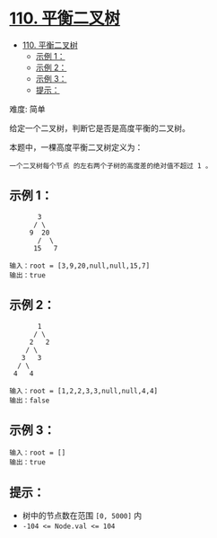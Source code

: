 # [110. 平衡二叉树](https://leetcode-cn.com/problems/balanced-binary-tree/)

- [110. 平衡二叉树](#110-平衡二叉树)
  - [示例 1：](#示例-1)
  - [示例 2：](#示例-2)
  - [示例 3：](#示例-3)
  - [提示：](#提示)

难度: 简单

给定一个二叉树，判断它是否是高度平衡的二叉树。

本题中，一棵高度平衡二叉树定义为：

    一个二叉树每个节点 的左右两个子树的高度差的绝对值不超过 1 。

## 示例 1：

           3
          / \
         9  20
           /  \
          15   7

    输入：root = [3,9,20,null,null,15,7]
    输出：true

## 示例 2：

           1
          / \
         2   2
        / \
       3   3
      / \
     4   4

    输入：root = [1,2,2,3,3,null,null,4,4]
    输出：false

## 示例 3：

    输入：root = []
    输出：true

## 提示：

- 树中的节点数在范围 `[0, 5000]` 内
- `-104 <= Node.val <= 104`
